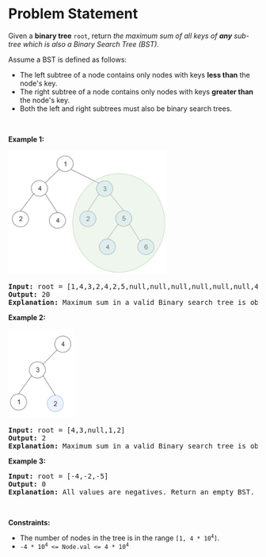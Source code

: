 # Problem Statement

<p>Given a <strong>binary tree</strong> <code>root</code>, return <em>the maximum sum of all keys of <strong>any</strong> sub-tree which is also a Binary Search Tree (BST)</em>.</p>

<p>Assume a BST is defined as follows:</p>

<ul>
	<li>The left subtree of a node contains only nodes with keys <strong>less than</strong> the node&#39;s key.</li>
	<li>The right subtree of a node contains only nodes with keys <strong>greater than</strong> the node&#39;s key.</li>
	<li>Both the left and right subtrees must also be binary search trees.</li>
</ul>

<p>&nbsp;</p>
<p><strong>Example 1:</strong></p>

<p><img alt="" src="sample_1_1709.png" style="width: 320px; height: 250px;" /></p>

<pre>
<strong>Input:</strong> root = [1,4,3,2,4,2,5,null,null,null,null,null,null,4,6]
<strong>Output:</strong> 20
<strong>Explanation:</strong> Maximum sum in a valid Binary search tree is obtained in root node with key equal to 3.
</pre>

<p><strong>Example 2:</strong></p>

<p><img alt="" src="sample_2_1709.png" style="width: 134px; height: 180px;" /></p>

<pre>
<strong>Input:</strong> root = [4,3,null,1,2]
<strong>Output:</strong> 2
<strong>Explanation:</strong> Maximum sum in a valid Binary search tree is obtained in a single root node with key equal to 2.
</pre>

<p><strong>Example 3:</strong></p>

<pre>
<strong>Input:</strong> root = [-4,-2,-5]
<strong>Output:</strong> 0
<strong>Explanation:</strong> All values are negatives. Return an empty BST.
</pre>

<p>&nbsp;</p>
<p><strong>Constraints:</strong></p>

<ul>
	<li>The number of nodes in the tree is in the range <code>[1, 4 * 10<sup>4</sup>]</code>.</li>
	<li><code>-4 * 10<sup>4</sup> &lt;= Node.val &lt;= 4 * 10<sup>4</sup></code></li>
</ul>
